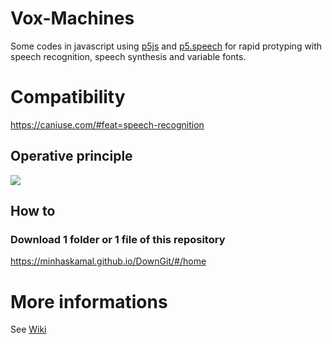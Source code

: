 # Vox-Machines
Some codes in javascript using <a href="http://p5js.org" target="_parent">p5js</a> and <a href="http://ability.nyu.edu/p5.js-speech/" target="_parent">p5.speech</a> for rapid protyping with speech recognition, speech synthesis and variable fonts.

# Compatibility
https://caniuse.com/#feat=speech-recognition

## Operative principle
<img src="https://raw.githubusercontent.com/JulienDrochon/Vox-Machines/master/operative-principle.png"/>

## How to
### Download 1 folder or 1 file of this repository
https://minhaskamal.github.io/DownGit/#/home

# More informations
See <a href="https://github.com/JulienDrochon/Vox-Machines/wiki">Wiki</a>
